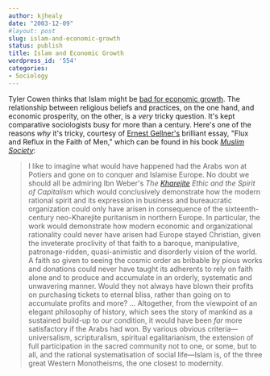```yaml
---
author: kjhealy
date: "2003-12-09"
#layout: post
slug: islam-and-economic-growth
status: publish
title: Islam and Economic Growth
wordpress_id: '554'
categories:
- Sociology
---
```


Tyler Cowen thinks that Islam might be [bad for economic growth](http://volokh.com/2003_12_07_volokh_archive.html#107091598878906505). The relationship between religious beliefs and practices, on the one hand, and economic prosperity, on the other, is a *very* tricky question. It's kept comparative sociologists busy for more than a century. Here's one of the reasons *why* it's tricky, courtesy of [Ernest Gellner's](http://members.tripod.com/GellnerPage/Index.html) brilliant essay, "Flux and Reflux in the Faith of Men," which can be found in his book [*Muslim Society*](http://www.amazon.com/exec/obidos/ASIN/0521274079/kieranhealysw-20/ref=nosim/):

> I like to imagine what would have happened had the Arabs won at Potiers and gone on to conquer and Islamise Europe. No doubt we should all be admiring Ibn Weber's *The [Kharejite](http://www.britannica.com/search?miid=1181443&query=Kharijite) Ethic and the Spirit of Capitalism* which would conclusively demonstrate how the modern rational spirit and its expression in business and bureaucratic organization could only have arisen in consequence of the sixteenth-century neo-Kharejite puritanism in northern Europe. In particular, the work would demonstrate how modern economic and organizational rationality could never have arisen had Europe stayed Christian, given the inveterate proclivity of that faith to a baroque, manipulative, patronage-ridden, quasi-animistic and disorderly vision of the world. A faith so given to seeing the cosmic order as bribable by pious works and donations could never have taught its adherents to rely on faith alone and to produce and accumulate in an orderly, systematic and unwavering manner. Would they not always have blown their profits on purchasing tickets to eternal bliss, rather than going on to accumulate profits and more? ... Altogether, from the viewpoint of an elegant philosophy of history, which sees the story of mankind as a sustained build-up to *our* condition, it would have been *far* more satisfactory if the Arabs had won. By various obvious criteria—universalism, scripturalism, spiritual egalitarianism, the extension of full participation in the sacred community not to one, or some, but to all, and the rational systematisation of social life—Islam is, of the three great Western Monotheisms, the one closest to modernity.
